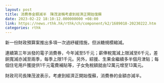 ```yaml
---
layout: post
title: 消費券金額減半　陳茂波稱考慮到經濟正開始復蘇
date: 2023-02-22 18:10:12.000000000 +08:00
link: https://news.rthk.hk/rthk/ch/component/k2/1689018-20230222.htm
categories: rthk
---
```


新一份財政預算案推出多項一次過紓緩措施，但派糖規模縮減。

連續第三年派發的電子消費券，今年減至5千元；薪俸稅寬減上限減至6千元，差餉寬減亦減至兩季，每季上限1千元。另外，綜援、生果金繼續多半個月津貼；每個住宅用戶獲提供1千元電費補貼等，子女免稅額就由12萬元增至13萬元。

財政司司長陳茂波表示，考慮到經濟正開始復蘇，消費券的金額亦減半。
